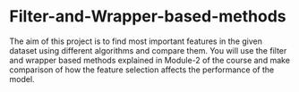 # Filter-and-Wrapper-based-methods
The aim of this project is to find most important features in the given dataset using different algorithms and compare them. You will use the filter and wrapper based methods explained in Module-2 of the course and make comparison of how the feature selection affects the performance of the model.
